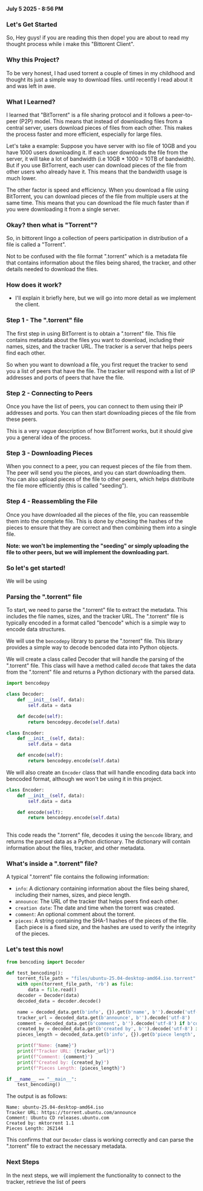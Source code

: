 **July 5 2025 - 8:56 PM**

### Let's Get Started

So, Hey guys! if you are reading this then dope! you are about to read my thought process while i make this "Bittorent Client".

### Why this Project?

To be very honest, I had used torrent a couple of times in my childhood and thought its just a simple way to download files.
until recently I read about it and was left in awe.

### What I Learned?

I learned that "BitTorrent" is a file sharing protocol and it follows a peer-to-peer (P2P) model. This means that instead of downloading files from a central server, users download pieces of files from each other. This makes the process faster and more efficient, especially for large files.

Let's take a example: Suppose you have server with iso file of 10GB and you have 1000 users downloading it. If each user downloads the file from the server, it will take a lot of bandwidth
(i.e 10GB * 1000 = 10TB of bandwidth). But if you use BitTorrent, each user can download pieces of the file from other users who already have it. This means that the bandwidth usage is much lower.

The other factor is speed and efficiency. When you download a file using BitTorrent, you can download pieces of the file from multiple users at the same time. This means that you can download the file much faster than if you were downloading it from a single server.

### Okay? then what is "Torrent"?
So, in bittorent lingo a collection of peers participation in distribution of a file is called a "Torrent". 

Not to be confused with the file format ".torrent" which is a metadata file that contains information about the files being shared, the tracker, and other details needed to download the files.

### How does it work?

- I'll explain it briefly here, but we will go into more detail as we implement the client.

### Step 1 - The ".torrent" file

The first step in using BitTorrent is to obtain a ".torrent" file. This file contains metadata about the files you want to download, including their names, sizes, and the tracker URL. The tracker is a server that helps peers find each other.

So when you want to download a file, you first requet the tracker to send you a list of peers that have the file. The tracker will respond with a list of IP addresses and ports of peers that have the file.

### Step 2 - Connecting to Peers

Once you have the list of peers, you can connect to them using their IP addresses and ports. You can then start downloading pieces of the file from these peers.

This is a very vague description of how BitTorrent works, but it should give you a general idea of the process.

### Step 3 - Downloading Pieces

When you connect to a peer, you can request pieces of the file from them. The peer will send you the pieces, and you can start downloading them. You can also upload pieces of the file to other peers, which helps distribute the file more efficiently (this is called "seeding").

### Step 4 - Reassembling the File

Once you have downloaded all the pieces of the file, you can reassemble them into the complete file. This is done by checking the hashes of the pieces to ensure that they are correct and then combining them into a single file.

**Note: we won't be implementing the "seeding" or simply uploading the file to other peers, but we will implement the downloading part.**

### So let's get started!

We will be using 

### Parsing the ".torrent" file

To start, we need to parse the ".torrent" file to extract the metadata. This includes the file names, sizes, and the tracker URL. The ".torrent" file is typically encoded in a format called "bencode" which is a simple way to encode data structures.

We will use the `bencodepy` library to parse the ".torrent" file. This library provides a simple way to decode bencoded data into Python objects.

We will create a class called Decoder that will handle the parsing of the ".torrent" file. This class will have a method called `decode` that takes the data from the ".torrent" file and returns a Python dictionary with the parsed data.

```python
import bencodepy

class Decoder:
    def __init__(self, data):
        self.data = data

    def decode(self):
        return bencodepy.decode(self.data)

class Encoder:
    def __init__(self, data):
        self.data = data

    def encode(self):
        return bencodepy.encode(self.data)
```

We will also create an `Encoder` class that will handle encoding data back into bencoded format, although we won't be using it in this project.

```python
class Encoder:
    def __init__(self, data):
        self.data = data

    def encode(self):
        return bencodepy.encode(self.data)
    
```

This code reads the ".torrent" file, decodes it using the `bencode` library, and returns the parsed data as a Python dictionary. The dictionary will contain information about the files, tracker, and other metadata.

### What's inside a ".torrent" file?
A typical ".torrent" file contains the following information:
- `info`: A dictionary containing information about the files being shared, including their names, sizes, and piece length.
- `announce`: The URL of the tracker that helps peers find each other.
- `creation date`: The date and time when the torrent was created.
- `comment`: An optional comment about the torrent. 
- `pieces`: A string containing the SHA-1 hashes of the pieces of the file. Each piece is a fixed size, and the hashes are used to verify the integrity of the pieces.

### Let's test this now!

```python
from bencoding import Decoder

def test_bencoding():
    torrent_file_path = "files/ubuntu-25.04-desktop-amd64.iso.torrent"  
    with open(torrent_file_path, 'rb') as file:
        data = file.read()
    decoder = Decoder(data)
    decoded_data = decoder.decode()

    name = decoded_data.get(b'info', {}).get(b'name', b'').decode('utf-8')
    tracker_url = decoded_data.get(b'announce', b'').decode('utf-8')
    comment = decoded_data.get(b'comment', b'').decode('utf-8') if b'comment' in decoded_data else None
    created_by = decoded_data.get(b'created by', b'').decode('utf-8') if b'created by' in decoded_data else None
    pieces_length = decoded_data.get(b'info', {}).get(b'piece length', 0)

    print(f"Name: {name}")
    print(f"Tracker URL: {tracker_url}")
    print(f"Comment: {comment}")
    print(f"Created by: {created_by}")
    print(f"Pieces Length: {pieces_length}")

if __name__ == "__main__":
    test_bencoding()

```

The output is as follows:

```
Name: ubuntu-25.04-desktop-amd64.iso
Tracker URL: https://torrent.ubuntu.com/announce
Comment: Ubuntu CD releases.ubuntu.com
Created by: mktorrent 1.1
Pieces Length: 262144
```

This confirms that our `Decoder` class is working correctly and can parse the ".torrent" file to extract the necessary metadata.

### Next Steps
In the next steps, we will implement the functionality to connect to the tracker, retrieve the list of peers

